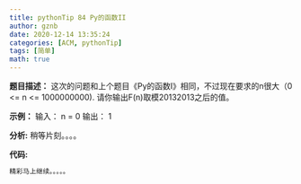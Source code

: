 ```yaml
---
title: pythonTip 84 Py的函数II
author: gznb
date: 2020-12-14 13:35:24
categories: [ACM, pythonTip]
tags: [简单]
math: true
---
```


**题目描述：**
这次的问题和上个题目《Py的函数I》相同，不过现在要求的n很大（0 <= n <= 1000000000).
请你输出F(n)取模20132013之后的值。

**示例：**
输入：
n = 0
输出：
1


**分析:**
稍等片刻。。。。

**代码:**
```python
精彩马上继续。。。。。
```
